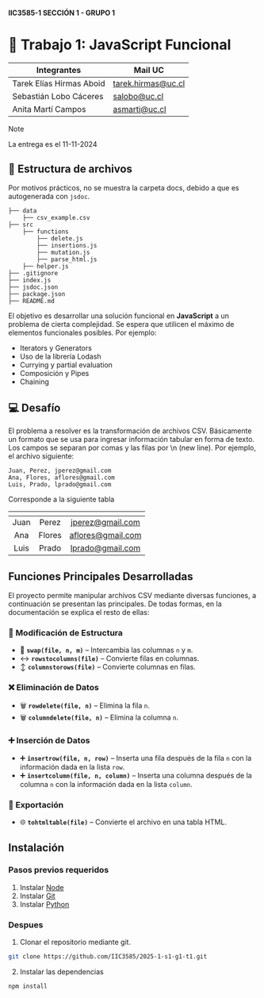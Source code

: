 #### IIC3585-1 SECCIÓN 1 - GRUPO 1
# 🤖 Trabajo 1: JavaScript Funcional

| Integrantes | Mail UC |
|-|-|
| Tarek Elías Hirmas Aboid | tarek.hirmas@uc.cl |
| Sebastián Lobo Cáceres | salobo@uc.cl|
| Anita Martí Campos | asmarti@uc.cl |

> [!NOTE]
> La entrega es el 11-11-2024

## :file_folder: Estructura de archivos
Por motivos prácticos, no se muestra la carpeta docs, debido a que es autogenerada con ```jsdoc```.
```
├── data
    ├── csv_example.csv
├── src
    ├── functions
        ├── delete.js
        ├── insertions.js
        ├── mutation.js
        ├── parse_html.js
    ├── helper.js
├── .gitignore
├── index.js
├── jsdoc.json
├── package.json
├── README.md
```

El objetivo es desarrollar una solución funcional en **JavaScript** a un problema de cierta complejidad. Se espera que utilicen el máximo de elementos funcionales posibles. Por ejemplo:

* Iterators y Generators
* Uso de la librería Lodash
* Currying y partial evaluation
* Composición y Pipes
* Chaining

## :computer: Desafío

El problema a resolver es la transformación de archivos CSV.  Básicamente un formato que se usa para ingresar información tabular en forma de texto. Los campos se separan por comas y las filas por \n (new line). Por ejemplo, el archivo siguiente:

```
Juan, Perez, jperez@gmail.com
Ana, Flores, aflores@gmail.com
Luis, Prado, lprado@gmail.com
```

Corresponde a la siguiente tabla


| <!-- -->     | <!-- -->         | <!-- -->       |
|:------------:|:-----------------:|:-------------:|
|Juan | Perez  | jperez@gmail.com  |
|Ana  | Flores | aflores@gmail.com |
|Luis | Prado  | lprado@gmail.com  |


## Funciones Principales Desarrolladas

El proyecto permite manipular archivos CSV mediante diversas funciones, a continuación se presentan las principales. De todas formas, en la documentación se explica el resto de ellas:  

### 🔄 Modificación de Estructura  
- 🔀 **`swap(file, n, m)`** – Intercambia las columnas `n` y `m`.  
- ↔️ **`rowstocolumns(file)`** – Convierte filas en columnas.  
- ↕️ **`columnstorows(file)`** – Convierte columnas en filas.  

### ❌ Eliminación de Datos  
- 🗑️ **`rowdelete(file, n)`** – Elimina la fila `n`.  
- 🗑️ **`columndelete(file, n)`** – Elimina la columna `n`.  

### ➕ Inserción de Datos  
- ➕ **`insertrow(file, n, row)`** – Inserta una fila después de la fila `n` con la información dada en la lista `row`.  
- ➕ **`insertcolumn(file, n, column)`** – Inserta una columna después de la columna `n` con la información dada en la lista `column`.  

### 📄 Exportación  
- 🌐 **`tohtmltable(file)`** – Convierte el archivo en una tabla HTML.  



## Instalación

### Pasos previos requeridos
1. Instalar [Node](https://nodejs.org/en)
2. Instalar [Git](https://git-scm.com/)
3. Instalar [Python](https://www.python.org/)

### Despues
1. Clonar el repositorio mediante git.
```bash
git clone https://github.com/IIC3585/2025-1-s1-g1-t1.git
```
2. Instalar las dependencias
```bash
npm install
```
